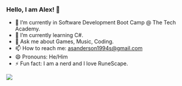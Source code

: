 ### Hello, I am Alex! 👋

- 🔭 I’m currently in Software Development Boot Camp @ The Tech Academy.
- 🌱 I’m currently learning C#.
- 💬 Ask me about Games, Music, Coding.
- 📫 How to reach me: asanderson1994s@gmail.com
- 😄 Pronouns: He/Him
- ⚡ Fun fact: I am a nerd and I love RuneScape.
<img src="https://github-readme-stats.vercel.app/api?username=vexelior&&show_icons=true&title_color=ffffff&icon_color=bb2acf&text_color=daf7dc&bg_color=151515">
